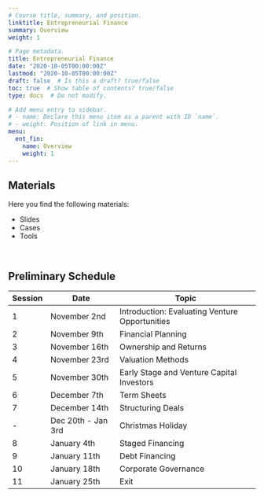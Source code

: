 ```yaml
---
# Course title, summary, and position.
linktitle: Entrepreneurial Finance
summary: Overview
weight: 1

# Page metadata.
title: Entrepreneurial Finance
date: "2020-10-05T00:00:00Z"
lastmod: "2020-10-05T00:00:00Z"
draft: false  # Is this a draft? true/false
toc: true  # Show table of contents? true/false
type: docs  # Do not modify.

# Add menu entry to sidebar.
# - name: Declare this menu item as a parent with ID `name`.
# - weight: Position of link in menu.
menu:
  ent_fin:
    name: Overview
    weight: 1
---
```



## Materials

Here you find the following materials:

- Slides
- Cases
- Tools


<br/>

## Preliminary Schedule

| Session | Date | Topic |
| --- | --- | --- |
| 1 | November 2nd | Introduction: Evaluating Venture Opportunities|
| 2 | November 9th | Financial Planning |
| 3 | November 16th | Ownership and Returns |
| 4 | November 23rd | Valuation Methods |
| 5 | November 30th | Early Stage and Venture Capital Investors |
| 6 | December 7th | Term Sheets| 
| 7 | December 14th| Structuring Deals |
| - | Dec 20th - Jan 3rd | Christmas Holiday |
| 8 | January 4th | Staged Financing |
| 9 | January 11th | Debt Financing |
| 10 | January 18th | Corporate Governance |
| 11 | January 25th | Exit |

